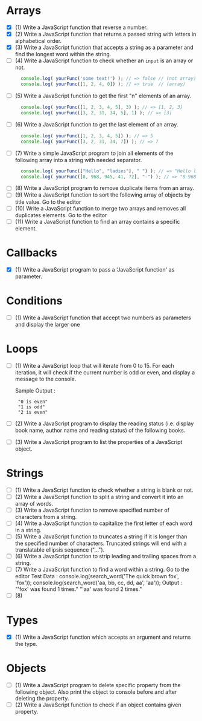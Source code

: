 # Arrays
- [x] (1) Write a JavaScript function that reverse a number.
- [x] (2) Write a JavaScript function that returns a passed string with letters in alphabetical order.
- [x] (3) Write a JavaScript function that accepts a string as a parameter and find the longest word within the string.
- [ ] (4) Write a JavaScript function to check whether an `input` is an array or not.
  ```javascript
    console.log( yourFunc('some text!') ); // => false // (not array) 
    console.log( yourFunc([1, 2, 4, 0]) ); // => true  // (array)
  ```
- [ ] (5) Write a JavaScript function to get the first "n" elements of an array.
  ``` javascript
    console.log( yourFunc([1, 2, 3, 4, 5], 3) ); // => [1, 2, 3] 
    console.log( yourFunc([3, 2, 31, 34, 5], 1) ); // => [3]
  ```
- [ ] (6) Write a JavaScript function to get the last element of an array.
  ``` javascript
    console.log( yourFunc([1, 2, 3, 4, 5]) ); // => 5 
    console.log( yourFunc([3, 2, 31, 34, 7]) ); // => 7
  ```
- [ ] (7) Write a simple JavaScript program to join all elements of the following array into a string with needed separator.
  ``` javascript
    console.log( yourFunc(["Hello", "ladies"], " ") ); // => "Hello ladies" 
    console.log( yourFunc([8, 968, 945, 41, 72], "-") ); // => "8-968-945-41-72"
  ```
- [ ] (8) Write a JavaScript program to remove duplicate items from an array.
- [ ] (9) Write a JavaScript function to sort the following array of objects by title value. Go to the editor
- [ ] (10) Write a JavaScript function to merge two arrays and removes all duplicates elements. Go to the editor
- [ ] (11) Write a JavaScript function to find an array contains a specific element.
  
# Callbacks
- [x] (1) Write a JavaScript program to pass a 'JavaScript function' as parameter.

# Conditions
- [ ] (1) Write a JavaScript function that accept two numbers as parameters and display the larger one

# Loops
- [ ] (1) Write a JavaScript loop that will iterate from 0 to 15. For each iteration, it will check if the current number is odd or even, and display a message to the console.

  Sample Output : 
  ``` 
   "0 is even" 
   "1 is odd" 
   "2 is even" 
   ```
- [ ] (2) Write a JavaScript program to display the reading status (i.e. display book name, author name and reading status) of the following books.
- [ ] (3) Write a JavaScript program to list the properties of a JavaScript object.

# Strings
- [ ] (1) Write a JavaScript function to check whether a string is blank or not.
- [ ] (2) Write a JavaScript function to split a string and convert it into an array of words.
- [ ] (3) Write a JavaScript function to remove specified number of characters from a string.
- [ ] (4) Write a JavaScript function to capitalize the first letter of each word in a string.
- [ ] (5) Write a JavaScript function to truncates a string if it is longer than the specified number of characters. Truncated strings will end with a translatable ellipsis sequence ("…").
- [ ] (6) Write a JavaScript function to strip leading and trailing spaces from a string.
- [ ] (7) Write a JavaScript function to find a word within a string. Go to the editor
  Test Data :
  console.log(search_word('The quick brown fox', 'fox')); 
  console.log(search_word('aa, bb, cc, dd, aa', 'aa'));
  Output : 
  "'fox' was found 1 times." 
  "'aa' was found 2 times."
- [ ] (8) 

# Types
- [x] (1) Write a JavaScript function which accepts an argument and returns the type.

# Objects
- [ ] (1) Write a JavaScript program to delete specific property from the following object. Also print the object to console before and after deleting the property.
- [ ] (2) Write a JavaScript function to check if an object contains given property.
